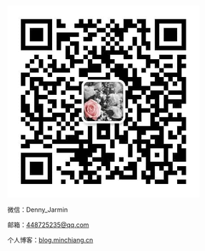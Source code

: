 ![微信联系方式](../images/wechat.jpg)

微信：Denny_Jarmin

邮箱：448725235@qq.com

个人博客：[blog.minchiang.cn](http://blog.minchiang.cn)

